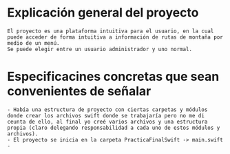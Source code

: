 # **Explicación general del proyecto**
	El proyecto es una plataforma intuitiva para el usuario, en la cual puede acceder de forma intuitiva a información de rutas de montaña por medio de un menú.
	Se puede elegir entre un usuario administrador y uno normal.
# **Especificacines concretas que sean convenientes de señalar**
	- Había una estructura de proyecto con ciertas carpetas y módulos donde crear los archivos swift donde se trabajaría pero no me di ceunta de ello, al final yo creé varios archivos y una estructura propia (claro delegando responsabilidad a cada uno de estos módulos y archivos).
	- El proyecto se inicia en la carpeta PracticaFinalSwift -> main.swift
	- 
